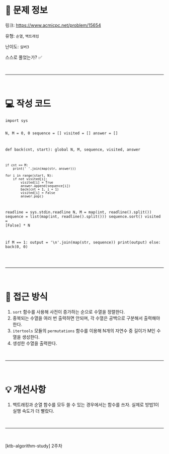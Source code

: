 <h1 id="📌-문제-정보">📌 문제 정보</h1>
<p>링크: <a href="https://www.acmicpc.net/problem/15654">https://www.acmicpc.net/problem/15654</a></p>
<p>유형: <code>순열</code>, <code>백트래킹</code></p>
<p>난이도: <code>실버3</code></p>
<p>스스로 풀었는가? ✅</p>
<br />

<hr />
<br />

<h1 id="💻-작성-코드">💻 작성 코드</h1>
<pre><code class="language-python">import sys

N, M = 0, 0
sequence = []
visited = []
answer = []

def back(cnt, start):
    global N, M, sequence, visited, answer

    if cnt == M:
        print(' '.join(map(str, answer)))

    for i in range(start, N):
        if not visited[i]:
            visited[i] = True
            answer.append(sequence[i])
            back(cnt + 1, i + 1)
            visited[i] = False
            answer.pop()

readline = sys.stdin.readline
N, M = map(int, readline().split())
sequence = list(map(int, readline().split()))
sequence.sort()
visited = [False] * N

if M == 1:
    output = '\n'.join(map(str, sequence))
    print(output)
else:
    back(0, 0)</code></pre>
<br />

<hr />
<br />

<h1 id="🎯-접근-방식">🎯 접근 방식</h1>
<ol>
<li><code>sort</code> 함수를 사용해 사전이 증가하는 순으로 수열을 정렬한다.</li>
<li>중복되는 수열을 여러 번 출력하면 안되며, 각 수열은 공백으로 구분해서 출력해야 한다.</li>
<li><code>itertools</code> 모듈의 <code>permutations</code> 함수를 이용해 N개의 자연수 중 길이가 M인 수열을 생성한다.</li>
<li>생성한 수열을 출력한다.</li>
</ol>
<br />

<hr />
<br />

<h1 id="💡-개선사항">💡 개선사항</h1>
<ol>
<li>백트래킹과 순열 함수를 모두 쓸 수 있는 경우에서는 함수를 쓰자. 실제로 방법1이 실행 속도가 더 빨랐다.</li>
</ol>
<br />

<hr />
<br />

<p>[ktb-algorithm-study] 2주차</p>
